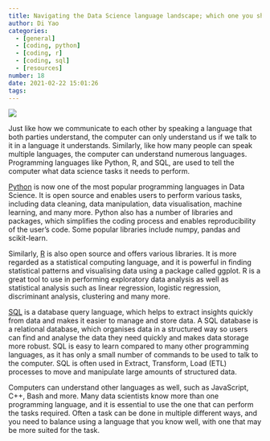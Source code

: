 ```yaml
---
title: Navigating the Data Science language landscape; which one you should be using?
author: Di Yao
categories:
  - [general]
  - [coding, python]
  - [coding, r]
  - [coding, sql]
  - [resources]
number: 18
date: 2021-02-22 15:01:26
tags:
---
```


![](/images/Post_Languages.png)

Just like how we communicate to each other by speaking a language that both parties understand, the computer can only understand us if we talk to it in a language it understands. Similarly, like how many people can speak multiple languages, the computer can understand numerous languages. Programming languages like Python, R, and SQL, are used to tell the computer what data science tasks it needs to perform.

[Python](https://www.python.org) is now one of the most popular programming languages in Data Science. It is open source and enables users to perform various tasks, including data cleaning, data manipulation, data visualisation, machine learning, and many more. Python also has a number of libraries and packages, which simplifies the coding process and enables reproducibility of the user’s code. Some popular libraries include numpy, pandas and scikit-learn.

Similarly, [R](https://www.r-project.org) is also open source and offers various libraries. It is more regarded as a statistical computing language, and it is powerful in finding statistical patterns and visualising data using a package called ggplot. R is a great tool to use in performing exploratory data analysis as well as statistical analysis such as linear regression, logistic regression, discriminant analysis, clustering and many more.

[SQL](https://www.mysql.com) is a database query language, which helps to extract insights quickly from data and makes it easier to manage and store data. A SQL database is a relational database, which organises data in a structured way so users can find and analyse the data they need quickly and makes data storage more robust. SQL is easy to learn compared to many other programming languages, as it has only a small number of commands to be used to talk to the computer. SQL is often used in Extract, Transform, Load (ETL) processes to move and manipulate large amounts of structured data.

Computers can understand other languages as well, such as JavaScript, C++, Bash and more. Many data scientists know more than one programming language, and it is essential to use the one that can perform the tasks required. Often a task can be done in multiple different ways, and you need to balance using a language that you know well, with one that may be more suited for the task.